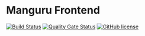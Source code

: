 # Manguru Frontend
[![Build Status](https://travis-ci.org/lheydel/manguru-front.svg?branch=master)](https://travis-ci.org/lheydel/manguru-front) [![Quality Gate Status](https://sonarcloud.io/api/project_badges/measure?project=lheydel_manguru-front&metric=alert_status)](https://sonarcloud.io/dashboard?id=lheydel_manguru-front) [![GitHub license](https://img.shields.io/github/license/Naereen/StrapDown.js.svg)](https://github.com/Naereen/StrapDown.js/blob/master/LICENSE)
